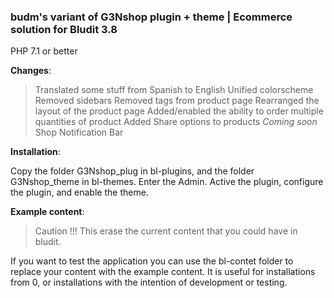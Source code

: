 
### 
### budm's variant of G3Nshop plugin + theme | Ecommerce solution for Bludit 3.8
PHP 7.1 or better

**Changes**:
> Translated some stuff from Spanish to English
> Unified colorscheme
> Removed sidebars
> Removed tags from product page
> Rearranged the layout of the product page
> Added/enabled the ability to order multiple quantities of product
> Added Share options to products
> *Coming soon* Shop Notification Bar


**Installation**:

Copy the folder G3Nshop_plug in bl-plugins, and the folder G3Nshop_theme in bl-themes.
Enter the Admin. Active the plugin, configure the plugin, and enable the theme.

**Example content**:

> Caution !!!
> This erase the current content that you could have in bludit.

If you want to test the application you can use the bl-contet folder to replace your content with the example content.
It is useful for installations from 0, or installations with the intention of development or testing.


